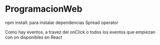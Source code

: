# ProgramacionWeb

npm install: para instalar dependencias
Spread operator

Como hay eventos, a travez del onClick o todos los eventos que empiezan con on disponibles en React